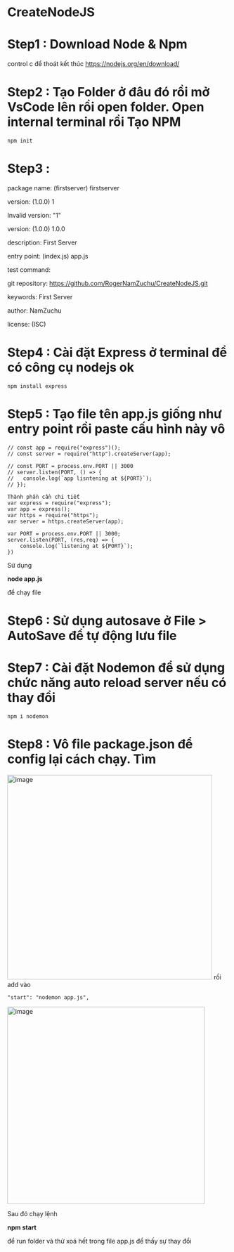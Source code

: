 # CreateNodeJS

# Step1 : Download Node & Npm

control c để thoát kết thúc 
https://nodejs.org/en/download/

# Step2 : Tạo Folder ở đâu đó rồi mở VsCode lên rồi open folder. Open internal terminal rồi Tạo NPM
```
npm init
```

# Step3 : 

package name: (firstserver) firstserver

version: (1.0.0) 1

Invalid version: "1"

version: (1.0.0) 1.0.0

description: First Server

entry point: (index.js) app.js

test command: 

git repository: https://github.com/RogerNamZuchu/CreateNodeJS.git

keywords: First Server

author: NamZuchu

license: (ISC)  

# Step4 : Cài đặt Express ở terminal để có công cụ nodejs ok
```
npm install express
```

# Step5 : Tạo file tên app.js giống như entry point rồi paste cấu hình này vô
```
// const app = require("express")();
// const server = require("http").createServer(app);

// const PORT = process.env.PORT || 3000
// server.listen(PORT, () => {
//   console.log(`app lisntening at ${PORT}`);
// });

Thành phần cần chi tiết
var express = require("express");
var app = express();
var https = require("https");
var server = https.createServer(app);

var PORT = process.env.PORT || 3000;
server.listen(PORT, (res,req) => {
    console.log(`listening at ${PORT}`);
})
```

Sử dụng

**node app.js**

để chạy file


# Step6 : Sử dụng autosave ở File > AutoSave để tự động lưu file

# Step7 : Cài đặt Nodemon để sử dụng chức năng auto reload server nếu có thay đổi
```
npm i nodemon
```

# Step8 : Vô file package.json để config lại cách chạy. Tìm 
<img width="466" alt="image" src="https://user-images.githubusercontent.com/108333173/176154081-bd4c200c-238e-4061-b004-94522483839f.png">
rồi add vào


```
"start": "nodemon app.js",
```

<img width="449" alt="image" src="https://user-images.githubusercontent.com/108333173/176154219-61553f90-91d0-4f36-bc28-f1d5b30cf068.png">

Sau đó chạy lệnh 

**npm start** 

để run folder và thử xoá hết trong file app.js để thấy sự thay đổi
